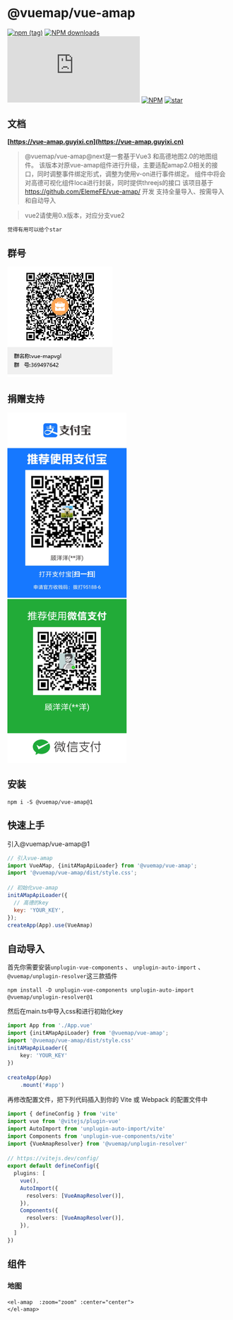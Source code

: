 
# @vuemap/vue-amap
[![npm (tag)](https://img.shields.io/npm/v/@vuemap/vue-amap/next)](https://www.npmjs.org/package/@vuemap/vue-amap)
[![NPM downloads](http://img.shields.io/npm/dm/@vuemap/vue-amap.svg)](https://npmjs.org/package/@vuemap/vue-amap)
![JS gzip size](http://img.badgesize.io/https://unpkg.com/@vuemap/vue-amap@next/dist/index.min.js?compression=gzip&label=gzip%20size:%20JS)
[![NPM](https://img.shields.io/npm/l/@vuemap/vue-amap)](https://gitee.com/guyangyang/vue-amap)
[![star](https://gitee.com/guyangyang/vue-amap/badge/star.svg?theme=dark)](https://gitee.com/guyangyang/vue-amap/stargazers)

## 文档
**[https://vue-amap.guyixi.cn](https://vue-amap.guyixi.cn)**

> @vuemap/vue-amap@next是一套基于Vue3 和高德地图2.0的地图组件。
> 该版本对原vue-amap组件进行升级，主要适配amap2.0相关的接口，同时调整事件绑定形式，调整为使用v-on进行事件绑定。
> 组件中将会对高德可视化组件loca进行封装，同时提供threejs的接口
> 该项目基于 https://github.com/ElemeFE/vue-amap/ 开发
> 支持全量导入、按需导入和自动导入

>vue2请使用0.x版本，对应分支vue2

```html
觉得有用可以给个star
```

## 群号
![avatar](./image/vue-mapvgl.png)

## 捐赠支持
<img src="./image/zhifubao.jpg" alt="支付宝" width="270px" />
<img src="./image/weixin.png" alt="微信" width="270px"/>

## 安装
```
npm i -S @vuemap/vue-amap@1
```

## 快速上手

引入@vuemap/vue-amap@1

```javascript
// 引入vue-amap
import VueAMap, {initAMapApiLoader} from '@vuemap/vue-amap';
import '@vuemap/vue-amap/dist/style.css';

// 初始化vue-amap
initAMapApiLoader({
  // 高德的key
  key: 'YOUR_KEY',
});
createApp(App).use(VueAmap)

```

## 自动导入
首先你需要安装```unplugin-vue-components``` 、 ```unplugin-auto-import``` 、 ```@vuemap/unplugin-resolver```这三款插件
```
npm install -D unplugin-vue-components unplugin-auto-import @vuemap/unplugin-resolver@1
```
然后在main.ts中导入css和进行初始化key
```ts
import App from './App.vue'
import {initAMapApiLoader} from '@vuemap/vue-amap';
import '@vuemap/vue-amap/dist/style.css'
initAMapApiLoader({
    key: 'YOUR_KEY'
})

createApp(App)
    .mount('#app')
```
再修改配置文件，把下列代码插入到你的 Vite 或 Webpack 的配置文件中
```ts
import { defineConfig } from 'vite'
import vue from '@vitejs/plugin-vue'
import AutoImport from 'unplugin-auto-import/vite'
import Components from 'unplugin-vue-components/vite'
import {VueAmapResolver} from '@vuemap/unplugin-resolver'

// https://vitejs.dev/config/
export default defineConfig({
  plugins: [
    vue(),
    AutoImport({
      resolvers: [VueAmapResolver()],
    }),
    Components({
      resolvers: [VueAmapResolver()],
    }),
  ]
})
```

## 组件

### 地图

```vue
<el-amap  :zoom="zoom" :center="center">
</el-amap>
```

